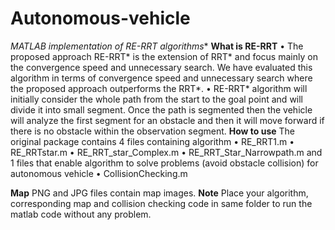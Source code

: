 # Autonomous-vehicle
**MATLAB implementation of RE-RRT* algorithms**
**What is RE-RRT**
•	The proposed approach RE-RRT* is the extension of RRT* and focus mainly on the convergence speed and unnecessary search. We have evaluated this algorithm in terms of convergence speed and unnecessary search where the proposed approach outperforms the RRT*.
•	RE-RRT* algorithm will initially consider the whole path from the start to the goal point and will divide it into small segment. Once the path is segmented then the vehicle will analyze the first segment for an obstacle and then it will move forward if there is no obstacle within the observation segment.
**How to use**
The original package contains 4 files containing algorithm
•	RE_RRT1.m
•	RE_RRTstar.m
•	RE_RRT_star_Complex.m
•	RE_RRT_Star_Narrowpath.m
and 1 files that enable algorithm to solve problems (avoid obstacle collision) for autonomous vehicle 
•	CollisionChecking.m

**Map**
PNG and JPG files contain map images.
**Note**
Place your algorithm, corresponding map and collision checking code in same folder to run the matlab code without any problem.
